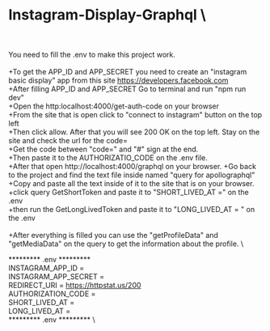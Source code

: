 # Instagram-Display-Graphql \
 \
 \
You need to fill the .env to make this project work. \
 \
+To get the APP_ID and APP_SECRET you need to create an "instagram basic display" app from this site https://developers.facebook.com \
+After filling APP_ID and APP_SECRET Go to terminal and run "npm run dev" \
+Open the http:localhost:4000/get-auth-code on your browser \
+From the site that is open click to "connect to instagram" button on the top left \
+Then click allow. After that you will see 200 OK on the top left. Stay on the site and check the url for the code= \
+Get the code between "code=" and "#" sign at the end. \
+Then paste it to the AUTHORIZATIO_CODE on the .env file.
 \
+After that open http://localhost:4000/graphql on your browser.
+Go back to the project and find the text file inside named "query for apollographql" \
+Copy and paste all the text inside of it to the site that is on your browser. \
+click query GetShortToken and paste it to "SHORT_LIVED_AT =" on the .env \
+then run the GetLongLivedToken and paste it to "LONG_LIVED_AT = " on the .env \
 \
+After everything is filled you can use the "getProfileData" and "getMediaData" on the query to get the information about the profile. \

********* .env ********* \
INSTAGRAM_APP_ID = \
INSTAGRAM_APP_SECRET = \
REDIRECT_URI = https://httpstat.us/200 \
AUTHORIZATION_CODE = \
SHORT_LIVED_AT = \
LONG_LIVED_AT = \
********* .env ********* \
  
